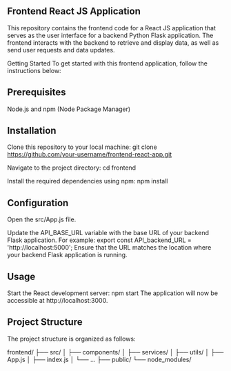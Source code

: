 Frontend React JS Application
------------------------------------
This repository contains the frontend code for a React JS application that serves as the user interface for a backend Python Flask application. The frontend interacts with the backend to retrieve and display data, as well as send user requests and data updates.

Getting Started
To get started with this frontend application, follow the instructions below:

Prerequisites
-------------------
Node.js and npm (Node Package Manager)

Installation
-------------------
Clone this repository to your local machine:
git clone https://github.com/your-username/frontend-react-app.git

Navigate to the project directory:
cd frontend

Install the required dependencies using npm:
npm install

Configuration
------------------
Open the src/App.js file.

Update the API_BASE_URL variable with the base URL of your backend Flask application. 
For example: 
export const API_backend_URL = 'http://localhost:5000';
Ensure that the URL matches the location where your backend Flask application is running.

Usage
-------------
Start the React development server:
npm start
The application will now be accessible at http://localhost:3000.

Project Structure
-------------------
The project structure is organized as follows:

frontend/
├── src/
│   ├── components/
│   ├── services/
│   ├── utils/
│   ├── App.js
│   ├── index.js
│   └── ...
├── public/
└── node_modules/
